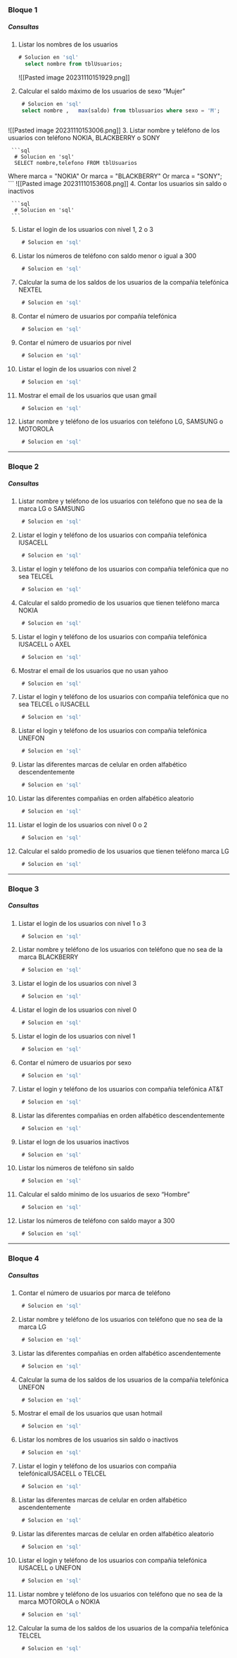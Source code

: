 ### Bloque 1

##### Consultas

1. Listar los nombres de los usuarios

   ```sql
   # Solucion en 'sql'
	 select nombre from tblUsuarios; 
   ```
   ![[Pasted image 20231110151929.png]]

2. Calcular el saldo máximo de los usuarios de sexo “Mujer”

     ```sql
      # Solucion en 'sql'
      select nombre ,   max(saldo) from tblusuarios where sexo = 'M';
      
     ```
![[Pasted image 20231110153006.png]]
3. Listar nombre y teléfono de los usuarios con teléfono NOKIA, BLACKBERRY o SONY

     ```sql
      # Solucion en 'sql'
      SELECT nombre,telefono FROM tblUsuarios
Where marca = "NOKIA" Or marca = "BLACKBERRY" Or marca = "SONY";
     ```
![[Pasted image 20231110153608.png]]
4. Contar los usuarios sin saldo o inactivos

     ```sql
      # Solucion en 'sql'
     ```

5. Listar el login de los usuarios con nivel 1, 2 o 3

     ```sql
      # Solucion en 'sql'
     ```

6. Listar los números de teléfono con saldo menor o igual a 300

     ```sql
      # Solucion en 'sql'
     ```

7. Calcular la suma de los saldos de los usuarios de la compañia telefónica NEXTEL

     ```sql
      # Solucion en 'sql'
     ```

8. Contar el número de usuarios por compañía telefónica

     ```sql
      # Solucion en 'sql'
     ```

9. Contar el número de usuarios por nivel

     ```sql
      # Solucion en 'sql'
     ```

10. Listar el login de los usuarios con nivel 2

      ```sql
       # Solucion en 'sql'
      ```

11. Mostrar el email de los usuarios que usan gmail

      ```sql
       # Solucion en 'sql'
      ```

12. Listar nombre y teléfono de los usuarios con teléfono LG, SAMSUNG o MOTOROLA

      ```sql
       # Solucion en 'sql'
      ```

------

### Bloque 2

##### Consultas

1. Listar nombre y teléfono de los usuarios con teléfono que no sea de la marca LG o SAMSUNG

     ```sql
      # Solucion en 'sql'
     ```

2. Listar el login y teléfono de los usuarios con compañia telefónica IUSACELL

     ```sql
      # Solucion en 'sql'
     ```

3. Listar el login y teléfono de los usuarios con compañia telefónica que no sea TELCEL

     ```sql
      # Solucion en 'sql'
     ```

4. Calcular el saldo promedio de los usuarios que tienen teléfono marca NOKIA

     ```sql
      # Solucion en 'sql'
     ```

5. Listar el login y teléfono de los usuarios con compañia telefónica IUSACELL o AXEL

     ```sql
      # Solucion en 'sql'
     ```

6. Mostrar el email de los usuarios que no usan yahoo

     ```sql
      # Solucion en 'sql'
     ```

7. Listar el login y teléfono de los usuarios con compañia telefónica que no sea TELCEL o IUSACELL

     ```sql
      # Solucion en 'sql'
     ```

8. Listar el login y teléfono de los usuarios con compañia telefónica UNEFON

     ```sql
      # Solucion en 'sql'
     ```

9. Listar las diferentes marcas de celular en orden alfabético descendentemente

     ```sql
      # Solucion en 'sql'
     ```

10. Listar las diferentes compañias en orden alfabético aleatorio

      ```sql
       # Solucion en 'sql'
      ```

11. Listar el login de los usuarios con nivel 0 o 2

      ```sql
       # Solucion en 'sql'
      ```

12. Calcular el saldo promedio de los usuarios que tienen teléfono marca LG

      ```sql
       # Solucion en 'sql'
      ```

------

### Bloque 3

##### Consultas

1. Listar el login de los usuarios con nivel 1 o 3

     ```sql
      # Solucion en 'sql'
     ```

2. Listar nombre y teléfono de los usuarios con teléfono que no sea de la marca BLACKBERRY

     ```sql
      # Solucion en 'sql'
     ```

3. Listar el login de los usuarios con nivel 3

     ```sql
      # Solucion en 'sql'
     ```

4. Listar el login de los usuarios con nivel 0

     ```sql
      # Solucion en 'sql'
     ```

5. Listar el login de los usuarios con nivel 1

     ```sql
      # Solucion en 'sql'
     ```

6. Contar el número de usuarios por sexo

     ```sql
      # Solucion en 'sql'
     ```

7. Listar el login y teléfono de los usuarios con compañia telefónica AT&T

     ```sql
      # Solucion en 'sql'
     ```

8. Listar las diferentes compañias en orden alfabético descendentemente

     ```sql
      # Solucion en 'sql'
     ```

9. Listar el logn de los usuarios inactivos

     ```sql
      # Solucion en 'sql'
     ```

10. Listar los números de teléfono sin saldo

      ```sql
       # Solucion en 'sql'
      ```

11. Calcular el saldo mínimo de los usuarios de sexo “Hombre”

      ```sql
       # Solucion en 'sql'
      ```

12. Listar los números de teléfono con saldo mayor a 300

      ```sql
       # Solucion en 'sql'
      ```

------

### Bloque 4

##### Consultas

1. Contar el número de usuarios por marca de teléfono

     ```sql
      # Solucion en 'sql'
     ```

2. Listar nombre y teléfono de los usuarios con teléfono que no sea de la marca LG

     ```sql
      # Solucion en 'sql'
     ```

3. Listar las diferentes compañias en orden alfabético ascendentemente

     ```sql
      # Solucion en 'sql'
     ```

4. Calcular la suma de los saldos de los usuarios de la compañia telefónica UNEFON

     ```sql
      # Solucion en 'sql'
     ```

5. Mostrar el email de los usuarios que usan hotmail

     ```sql
      # Solucion en 'sql'
     ```

6. Listar los nombres de los usuarios sin saldo o inactivos

     ```sql
      # Solucion en 'sql'
     ```

7. Listar el login y teléfono de los usuarios con compañia telefónicaIUSACELL o TELCEL

     ```sql
      # Solucion en 'sql'
     ```

8. Listar las diferentes marcas de celular en orden alfabético ascendentemente

     ```sql
      # Solucion en 'sql'
     ```

9. Listar las diferentes marcas de celular en orden alfabético aleatorio

     ```sql
      # Solucion en 'sql'
     ```

10. Listar el login y teléfono de los usuarios con compañia telefónica IUSACELL o UNEFON

      ```sql
       # Solucion en 'sql'
      ```

11. Listar nombre y teléfono de los usuarios con teléfono que no sea de la marca MOTOROLA o NOKIA

      ```sql
       # Solucion en 'sql'
      ```

12. Calcular la suma de los saldos de los usuarios de la compañia telefónica TELCEL

      ```sql
       # Solucion en 'sql'
      ```
